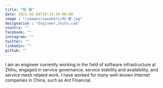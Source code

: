 ```yaml
---
title: "阳 唐"
date: 2021-02-04T19:24:39-06:00
image : "/images/speakers/阳-唐.jpg"
designation : "Engineer,zhihu.com"
country: ""
facebook: ""
instagram: ""
twitter: ""
linkedin: ""
github: ""
---
```


I am an engineer currently working in the field of software infrastructure at Zhihu, engaged in service governance, service stability and availability, and service mesh related work.
I have worked for many well-known Internet companies in China, such as Ant Financial.

